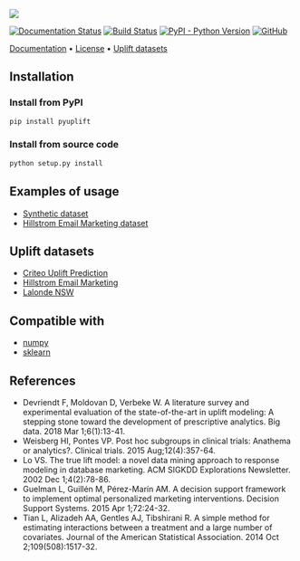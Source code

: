 ![](https://github.com/duketemon/pyuplift/raw/master/resources/pyuplift-logo.png)

[![Documentation Status](https://readthedocs.org/projects/pyuplift/badge/?version=latest)](https://pyuplift.readthedocs.io/en/latest/?badge=latest)
[![Build Status](https://travis-ci.org/duketemon/pyuplift.svg?branch=master)](https://travis-ci.org/duketemon/pyuplift)
[![PyPI - Python Version](https://img.shields.io/badge/python-3.5%20%7C%203.6%20%7C%203.7-blue.svg)](https://github.com/duketemon/pyuplift)
[![GitHub](https://img.shields.io/github/license/duketemon/pyuplift.svg)](https://github.com/duketemon/pyuplift/blob/master/LICENSE)

[Documentation](https://pyuplift.readthedocs.io) •
[License](https://github.com/duketemon/pyuplift/blob/master/LICENSE) •
[Uplift datasets](#uplift-datasets)

## Installation
### Install from PyPI
```bash
pip install pyuplift
```
### Install from source code
```bash
python setup.py install
```

## Examples of usage
* [Synthetic dataset](https://github.com/duketemon/pyuplift/blob/master/examples/Synthetic_data-usage.ipynb)
* [Hillstrom Email Marketing dataset](https://github.com/duketemon/pyuplift/blob/master/examples/Hillstrom_Email_Marketing-usage.ipynb)

## Uplift datasets
* [Criteo Uplift Prediction](http://ailab.criteo.com/criteo-uplift-prediction-dataset)
* [Hillstrom Email Marketing](https://blog.minethatdata.com/2008/05/best-answer-e-mail-analytics-challenge.html)
* [Lalonde NSW](https://users.nber.org/~rdehejia/nswdata.html)

## Compatible with
* [numpy](https://github.com/numpy/numpy)
* [sklearn](https://github.com/scikit-learn/scikit-learn)

## References
* Devriendt F, Moldovan D, Verbeke W. A literature survey and experimental evaluation of the state-of-the-art in uplift modeling: A stepping stone toward the development of prescriptive analytics. Big data. 2018 Mar 1;6(1):13-41.
* Weisberg HI, Pontes VP. Post hoc subgroups in clinical trials: Anathema or analytics?. Clinical trials. 2015 Aug;12(4):357-64.
* Lo VS. The true lift model: a novel data mining approach to response modeling in database marketing. ACM SIGKDD Explorations Newsletter. 2002 Dec 1;4(2):78-86.
* Guelman L, Guillén M, Pérez-Marín AM. A decision support framework to implement optimal personalized marketing interventions. Decision Support Systems. 2015 Apr 1;72:24-32.
* Tian L, Alizadeh AA, Gentles AJ, Tibshirani R. A simple method for estimating interactions between a treatment and a large number of covariates. Journal of the American Statistical Association. 2014 Oct 2;109(508):1517-32.
